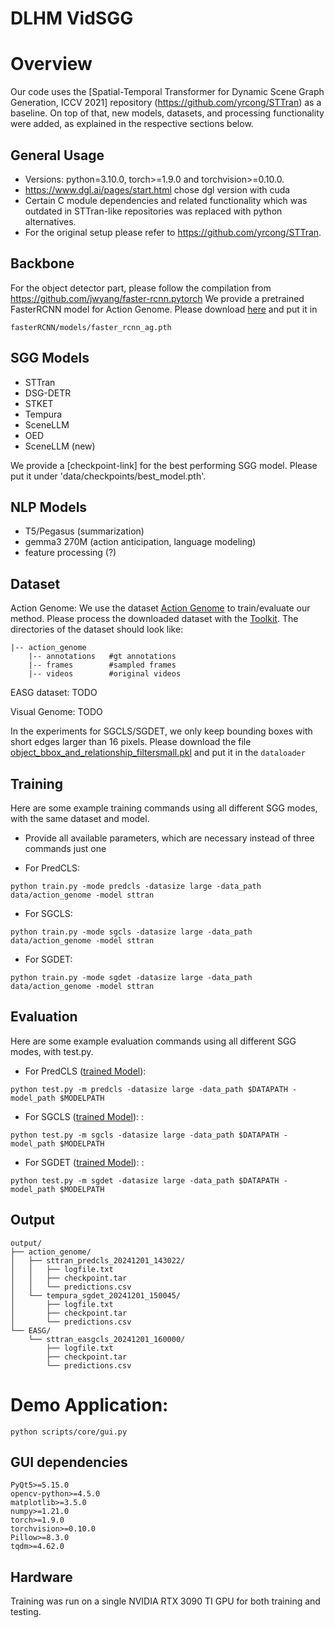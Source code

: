 # DLHM VidSGG

# Overview
Our code uses the [Spatial-Temporal Transformer for Dynamic Scene Graph Generation, ICCV 2021] repository (https://github.com/yrcong/STTran) as a baseline. On top of that, new models, datasets, and processing functionality were added, as explained in the respective sections below.

## General Usage
- Versions: python=3.10.0, torch>=1.9.0 and torchvision>=0.10.0.
- https://www.dgl.ai/pages/start.html chose dgl version with cuda
- Certain C module dependencies and related functionality which was outdated
in STTran-like repositories was replaced with python alternatives.
- For the original setup please refer to https://github.com/yrcong/STTran.

## Backbone
For the object detector part, please follow the compilation from https://github.com/jwyang/faster-rcnn.pytorch
We provide a pretrained FasterRCNN model for Action Genome. Please download [here](https://drive.google.com/file/d/1-u930Pk0JYz3ivS6V_HNTM1D5AxmN5Bs/view?usp=sharing) and put it in 
```
fasterRCNN/models/faster_rcnn_ag.pth
```

## SGG Models
- STTran
- DSG-DETR
- STKET
- Tempura
- SceneLLM
- OED
- SceneLLM (new)

We provide a [checkpoint-link] for the best performing SGG model. Please put it under 'data/checkpoints/best_model.pth'.

## NLP Models
- T5/Pegasus (summarization)
- gemma3 270M (action anticipation, language modeling)
- feature processing (?)

## Dataset
Action Genome: We use the dataset [Action Genome](https://www.actiongenome.org/#download) to train/evaluate our method. Please process the downloaded dataset with the [Toolkit](https://github.com/JingweiJ/ActionGenome). The directories of the dataset should look like:
```
|-- action_genome
    |-- annotations   #gt annotations
    |-- frames        #sampled frames
    |-- videos        #original videos
```

EASG dataset: TODO

Visual Genome: TODO

 In the experiments for SGCLS/SGDET, we only keep bounding boxes with short edges larger than 16 pixels. 
 Please download the file [object_bbox_and_relationship_filtersmall.pkl](https://drive.google.com/file/d/19BkAwjCw5ByyGyZjFo174Oc3Ud56fkaT/view?usp=sharing) and put it in the ```dataloader```

## Training
Here are some example training commands using all different SGG modes, with the same dataset and model. 

- Provide all available parameters, which are necessary instead of three commands just one

+ For PredCLS: 
```
python train.py -mode predcls -datasize large -data_path data/action_genome -model sttran 
```
+ For SGCLS: 
```
python train.py -mode sgcls -datasize large -data_path data/action_genome -model sttran 
```
+ For SGDET: 
```
python train.py -mode sgdet -datasize large -data_path data/action_genome -model sttran 
```

## Evaluation
Here are some example evaluation commands using all different SGG modes, with test.py.

+ For PredCLS ([trained Model](https://drive.google.com/file/d/18oFR8hfH3W84AYjR1yktsjQKeIlKbilo/view?usp=sharing)): 
```
python test.py -m predcls -datasize large -data_path $DATAPATH -model_path $MODELPATH
```
+ For SGCLS ([trained Model](https://drive.google.com/file/d/1E3fTGyh7Uhcsy7nBfrrY0t3jIi88uclF/view?usp=sharing)): : 
```
python test.py -m sgcls -datasize large -data_path $DATAPATH -model_path $MODELPATH
```
+ For SGDET ([trained Model](https://drive.google.com/file/d/19qW2x61eXBhQ2x3liJSRmKOF6zKqtYjV/view?usp=sharing)): : 
```
python test.py -m sgdet -datasize large -data_path $DATAPATH -model_path $MODELPATH
```

## Output
```
output/
├── action_genome/
│   ├── sttran_predcls_20241201_143022/
│   │   ├── logfile.txt
│   │   ├── checkpoint.tar
│   │   └── predictions.csv
│   └── tempura_sgdet_20241201_150045/
│       ├── logfile.txt
│       ├── checkpoint.tar
│       └── predictions.csv
└── EASG/
    └── sttran_easgcls_20241201_160000/
        ├── logfile.txt
        ├── checkpoint.tar
        └── predictions.csv
```

# Demo Application:
```
python scripts/core/gui.py
```

## GUI dependencies
```
PyQt5>=5.15.0
opencv-python>=4.5.0
matplotlib>=3.5.0
numpy>=1.21.0
torch>=1.9.0
torchvision>=0.10.0
Pillow>=8.3.0
tqdm>=4.62.0 
```

## Hardware
Training was run on a single  NVIDIA RTX 3090 TI GPU for both training and testing.
